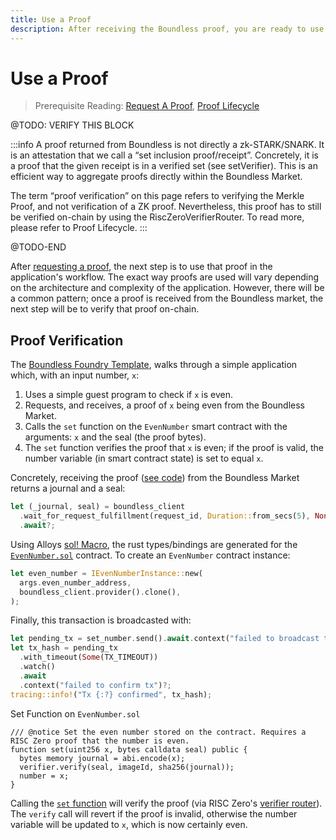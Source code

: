 ```yaml
---
title: Use a Proof
description: After receiving the Boundless proof, you are ready to use it in your app to access verifiable compute directly.
---
```


# Use a Proof

> Prerequisite Reading: [Request A Proof](/build/request-a-proof), [Proof Lifecycle](/introduction/proof-lifecycle)

@TODO: VERIFY THIS BLOCK

:::info
A proof returned from Boundless is not directly a zk-STARK/SNARK. It is an attestation that we call a “set inclusion proof/receipt”. Concretely, it is a proof that the given receipt is in a verified set (see setVerifier). This is an efficient way to aggregate proofs directly within the Boundless Market.

The term “proof verification” on this page refers to verifying the Merkle Proof, and not verification of a ZK proof. Nevertheless, this proof has to still be verified on-chain by using the RiscZeroVerifierRouter. To read more, please refer to Proof Lifecycle.
:::

@TODO-END

After [requesting a proof](/build/request-a-proof), the next step is to use that proof in the application's workflow. The exact way proofs are used will vary depending on the architecture and complexity of the application. However, there will be a common pattern; once a proof is received from the Boundless market, the next step will be to verify that proof on-chain.

## Proof Verification

The [Boundless Foundry Template](https://github.com/boundless-xyz/boundless-foundry-template/blob/main/contracts/src/EvenNumber.sol), walks through a simple application which, with an input number, `x`:

1. Uses a simple guest program to check if `x` is even.
2. Requests, and receives, a proof of `x` being even from the Boundless Market.
3. Calls the `set` function on the `EvenNumber` smart contract with the arguments: `x` and the seal (the proof bytes).
4. The `set` function verifies the proof that `x` is even; if the proof is valid, the number variable (in smart contract state) is set to equal `x`.

Concretely, receiving the proof ([see code](https://github.com/boundless-xyz/boundless-foundry-template/blob/859248fd748f1c8ca88f9540de389c4d86bd959a/apps/src/main.rs#L149)) from the Boundless Market returns a journal and a seal:

```rust
let (_journal, seal) = boundless_client
  .wait_for_request_fulfillment(request_id, Duration::from_secs(5), None)
  .await?;
```

Using Alloys [sol! Macro](https://alloy.rs/examples/sol-macro/index.html), the rust types/bindings are generated for the [`EvenNumber.sol`](https://github.com/boundless-xyz/boundless-foundry-template/blob/main/contracts/src/EvenNumber.sol) contract.
To create an `EvenNumber` contract instance:

```rust
let even_number = IEvenNumberInstance::new(
  args.even_number_address,
  boundless_client.provider().clone(),
);
```

Finally, this transaction is broadcasted with:

```rust
let pending_tx = set_number.send().await.context("failed to broadcast tx")?;
let tx_hash = pending_tx
  .with_timeout(Some(TX_TIMEOUT))
  .watch()
  .await
  .context("failed to confirm tx")?;
tracing::info!("Tx {:?} confirmed", tx_hash);
```

Set Function on `EvenNumber.sol`

```solidity [EvenNumber.sol]
/// @notice Set the even number stored on the contract. Requires a RISC Zero proof that the number is even.
function set(uint256 x, bytes calldata seal) public {
  bytes memory journal = abi.encode(x);
  verifier.verify(seal, imageId, sha256(journal));
  number = x;
}
```

Calling the [`set` function](https://github.com/boundless-xyz/boundless-foundry-template/blob/859248fd748f1c8ca88f9540de389c4d86bd959a/contracts/src/EvenNumber.sol#L34C1-L40C6) will verify the proof (via RISC Zero's [verifier router](https://dev.risczero.com/api/blockchain-integration/contracts/verifier)). The `verify` call will revert if the proof is invalid, otherwise the number variable will be updated to `x`, which is now certainly even.
